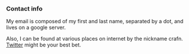 ### Contact info
My email is composed of my first and last name, separated by a dot, and lives on a google server.

Also, I can be found at various places on internet by the nickname crafn. [Twitter](http://twitter.com/crafn) might be your best bet.
